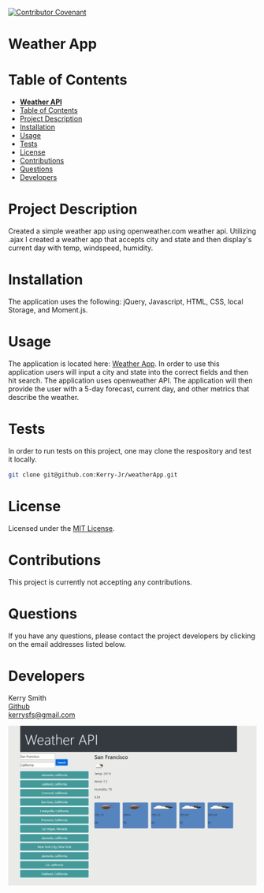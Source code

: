 [![Contributor Covenant](https://img.shields.io/badge/Contributor%20Covenant-v2.0%20adopted-ff69b4.svg)](https://www.contributor-covenant.org/version/2/0/code_of_conduct/)

# **Weather App**

# Table of Contents

- [**Weather API**](#WeatherAPI)
- [Table of Contents](#table-of-contents)
- [Project Description](#project-description)
- [Installation](#installation)
- [Usage](#usage)
- [Tests](#tests)
- [License](#license)
- [Contributions](#contributions)
- [Questions](#questions)
- [Developers](#developers)

# Project Description

Created a simple weather app using openweather.com weather api.  Utilizing .ajax I created a weather app that accepts city and state and then display's current day with temp, windspeed, humidity.

# Installation

The application uses the following: jQuery, Javascript, HTML, CSS, local Storage, and Moment.js.

# Usage

The application is located here: [Weather App](https://kerry-jr.github.io/weatherApp/). In order to use this application users will input a city and state into the correct fields and then hit search. The application uses openweather API. The application will then provide the user with a 5-day forecast, current day, and other metrics that describe the weather.

# Tests

In order to run tests on this project, one may clone the respository and test it locally. 

```sh 
git clone git@github.com:Kerry-Jr/weatherApp.git
```

# License

Licensed under the [MIT License](https://spdx.org/licenses/MIT.html).

# Contributions

This project is currently not accepting any contributions.

# Questions

If you have any questions, please contact the project developers by clicking on the email addresses listed below.

# Developers



Kerry Smith  
[Github](https://github.com/Kerry-Jr)  
<kerrysfs@gmail.com>


![image](./assets/images/app.PNG)
